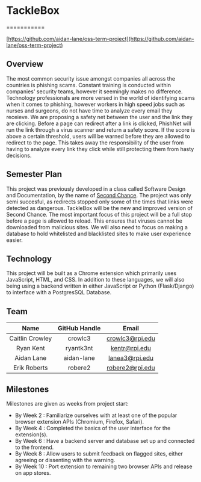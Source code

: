 # TackleBox

===========

[https://github.com/aidan-lane/oss-term-project](https://github.com/aidan-lane/oss-term-project)

Overview
--------
The most common security issue amongst companies all across the countries is phishing scams. Constant training is conducted within companies' security teams, however it seemingly makes no difference. Technology professionals are more versed in the world of identifying scams when it comes to phishing, however workers in high speed jobs such as nurses and surgeons, do not have time to analyze every email they receieve. We are proposing a safety net between the user and the link they are clicking. Before a page can redirect after a link is clicked, PhishNet will run the link through a virus scanner and return a safety score. If the score is above a certain threshold, users will be warned before they are allowed to redirect to the page. This takes away the responsibility of the user from having to analyze every link they click while still protecting them from hasty decisions.

Semester Plan
-------------
This project was previously developed in a class called Software Design and Documentation, by the name of [Second Chance](https://github.com/gwang111/SecondChance). The project was only semi succesful, as redirects stopped only some of the times that links were detected as dangerous. TackleBox will be the new and improved version of Second Chance. The most important focus of this project will be a full stop before a page is allowed to reload. This ensures that viruses cannot be downloaded from malicious sites. We will also need to focus on making a database to hold whitelisted and blacklisted sites to make user experience easier.

Technology
----------
This project will be built as a Chrome extension which primarily uses JavaScript, HTML, and CSS. In addition to these languages, we will also being using a backend written in either JavaScript or Python (Flask/Django) to interface with a PostgresSQL Database.

Team
----
| **Name** | **GitHub Handle** | **Email** |
|:------:|:-------:|:------:|
| Caitlin Crowley | crowlc3 | crowlc3@rpi.edu | 
| Ryan Kent | ryantk3nt | kentr@rpi.edu |
| Aidan Lane | aidan-lane | lanea3@rpi.edu | 
| Erik Roberts | robere2 | robere2@rpi.edu |

Milestones
----------
Milestones are given as weeks from project start:

- By Week 2 : Familiarize ourselves with at least one of the popular browser extension APIs (Chromium, Firefox, Safari).
- By Week 4 : Completed the basics of the user interface for the extension(s).
- By Week 6 : Have a backend server and database set up and connected to the frontend.
- By Week 8 : Allow users to submit feedback on flagged sites, either agreeing or dissenting with the warning.
- By Week 10 : Port extension to remaining two browser APIs and release on app stores.

